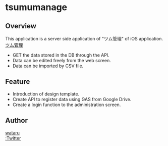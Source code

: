 tsumumanage
====

## Overview
This application is a server side application of "ツム管理" of iOS application.  
[ツム管理](https://itunes.apple.com/jp/app/%E3%83%84%E3%83%A0%E7%AE%A1%E7%90%86/id1447982119)  
- GET the data stored in the DB through the API.
- Data can be edited freely from the web screen.
- Data can be imported by CSV file.

## Feature
- Introduction of design template.
- Create API to register data using GAS from Google Drive.
- Create a login function to the administration screen.

## Author

[wataru](https://github.com/wataboru)  
[:Twitter](https://twitter.com/vengavengavnega)
